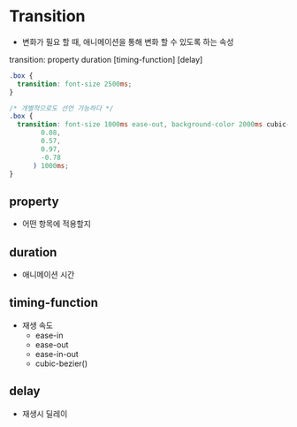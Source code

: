 # Transition

- 변화가 필요 할 때, 애니메이션을 통해 변화 할 수 있도록 하는 속성

transition: property duration \[timing-function\] \[delay\]

```css
.box {
  transition: font-size 2500ms;
}

/* 개별적으로도 선언 가능하다 */
.box {
  transition: font-size 1000ms ease-out, background-color 2000ms cubic-bezier(
        0.08,
        0.57,
        0.97,
        -0.78
      ) 1000ms;
}
```

## property

- 어떤 항목에 적용할지

## duration

- 애니메이션 시간

## timing-function

- 재생 속도
  - ease-in
  - ease-out
  - ease-in-out
  - cubic-bezier()

## delay

- 재생시 딜레이
